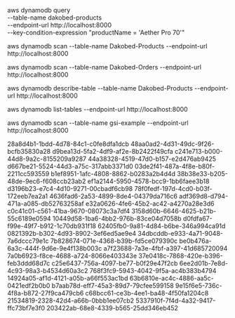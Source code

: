 aws dynamodb query \
    --table-name dakobed-products \
    --endpoint-url http://localhost:8000 \
    --key-condition-expression "productName = 'Aether Pro 70'"

aws dynamodb scan --table-name Dakobed-Products --endpoint-url http://localhost:8000

aws dynamodb scan --table-name Dakobed-Orders --endpoint-url http://localhost:8000

aws dynamodb describe-table --table-name Dakobed-Products --endpoint-url http://localhost:8000

aws dynamodb list-tables --endpoint-url http://localhost:8000

aws dynamodb scan --table-name gsi-example --endpoint-url http://localhost:8000




28a8d4b1-1bdd-4d78-84c1-c0fe8dfa1dcb
48aa0ad2-4d31-49dc-9f26-bcfb35830a28
d9bea13d-5fa2-4df9-af2e-8b2422f49cfa
c241e713-b000-44d8-9a2c-8155209a9287
44a38328-4519-47d0-b157-e2d476ab9425
d667be21-5524-44d3-a75c-317abb3371d0
03de2f41-487a-4f8e-b80f-2211cc593559
b1ef8951-1afc-4808-8862-b0283a2b4d4d
38b38e33-b205-48de-9ec6-f608ccb23ab2
ef1a2144-5950-4578-bcc9-1bb6faee3b18
d3196b23-e7c4-4d10-9271-00cbadf6cb98
78f0fedf-197d-4cd0-b03f-172eeb7ea2a1
4636fad6-2a53-4899-8de4-04379da716c6
adf369d8-d794-471a-a085-db52763258af
e32a0626-4fe6-45b2-ac42-a4270a28e3d6
c0c41c01-c561-41ba-9670-08073c3a7df4
3158d60b-6646-4625-b21b-55c6189e0594
10449d58-1ba6-4bb2-976b-83ce04d7058b
d0fdfa67-f99e-49f7-b912-1c70db931f18
62405fb0-9a81-4d84-b6be-346a994ca91d
0821392b-b302-4d93-8902-3ef6ed5ae9e4
34dbcddb-e933-4a71-9048-7a6dccc79e1c
7b828674-071e-4368-b39b-fd5ce079390c
be0b476a-6a3c-444f-9d6e-9e4f138b003c
a7f23688-7a3e-4fbf-a397-41d685720094
7a0b6923-f8ce-4688-a724-8066e403343e
37e0418c-7868-420e-b396-feb3ddd68d7c
c25e6437-756a-4097-be77-b0f29e47f2cb
6ee2d01b-7e8d-4c93-98a3-b4534d60a3c2
768f3fc9-5943-4042-9f5a-ac4b383b4794
14924a05-af1d-4121-a05b-a66f553ac1bd
63b6810e-ac4c-4886-aa5c-0421edf2b0b0
b7aab78d-eff7-45a3-89d7-79cfee599158
9e15f6e5-736c-4f8a-b872-27f9ca479cb6
c68bcc61-ce3b-4ee1-ba48-4f50fa1204c8
21534819-2328-42d4-a66b-0bbb1ee07cb2
5337910f-7f4d-4a32-9417-ffc73bf7e3f0
203422ab-68e8-4339-b565-25dd346eb452


